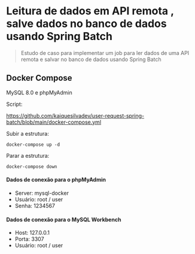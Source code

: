 # Leitura de dados em API remota , salve dados no banco de dados usando Spring Batch

> Estudo de caso para implementar um job para ler dados de uma API remota e salvar no banco de dados usando Spring Batch

## Docker Compose

MySQL 8.0 e phpMyAdmin

Script:

https://github.com/kaiquesilvadev/user-request-spring-batch/blob/main/docker-compose.yml

Subir a estrutura:

``` 
docker-compose up -d
```

Parar a estrutura:
```
docker-compose down
```
#### Dados de conexão para o phpMyAdmin
- Server: mysql-docker
- Usuário: root / user
- Senha: 1234567

#### Dados de conexão para o MySQL Workbench
- Host: 127.0.0.1
- Porta: 3307
- Usuário: root / user
